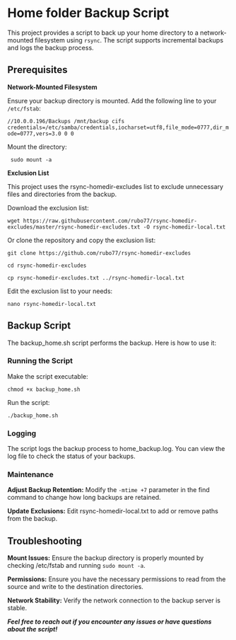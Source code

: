 # Home folder Backup Script

This project provides a script to back up your home directory to a network-mounted filesystem using `rsync`. The script supports incremental backups and logs the backup process.

## Prerequisites

**Network-Mounted Filesystem**

   Ensure your backup directory is mounted. Add the following line to your `/etc/fstab`:

   ```//10.0.0.196/Backups /mnt/backup cifs credentials=/etc/samba/credentials,iocharset=utf8,file_mode=0777,dir_mode=0777,vers=3.0 0 0```

Mount the directory:

``` sudo mount -a```

**Exclusion List**

This project uses the rsync-homedir-excludes list to exclude unnecessary files and directories from the backup.

Download the exclusion list:

```wget https://raw.githubusercontent.com/rubo77/rsync-homedir-excludes/master/rsync-homedir-excludes.txt -O rsync-homedir-local.txt```

Or clone the repository and copy the exclusion list:

```
git clone https://github.com/rubo77/rsync-homedir-excludes

cd rsync-homedir-excludes

cp rsync-homedir-excludes.txt ../rsync-homedir-local.txt
```

Edit the exclusion list to your needs:

```nano rsync-homedir-local.txt```

## Backup Script

The backup_home.sh script performs the backup. Here is how to use it:

### Running the Script

Make the script executable:

```chmod +x backup_home.sh```

Run the script:

```./backup_home.sh```

### Logging

The script logs the backup process to home_backup.log. You can view the log file to check the status of your backups.

### Maintenance

**Adjust Backup Retention:** Modify the ```-mtime +7``` parameter in the find command to change how long backups are retained.

**Update Exclusions:** Edit rsync-homedir-local.txt to add or remove paths from the backup.


## Troubleshooting

**Mount Issues:** Ensure the backup directory is properly mounted by checking /etc/fstab and running ```sudo mount -a```.

**Permissions:** Ensure you have the necessary permissions to read from the source and write to the destination directories.

**Network Stability:** Verify the network connection to the backup server is stable.

***Feel free to reach out if you encounter any issues or have questions about the script!***
